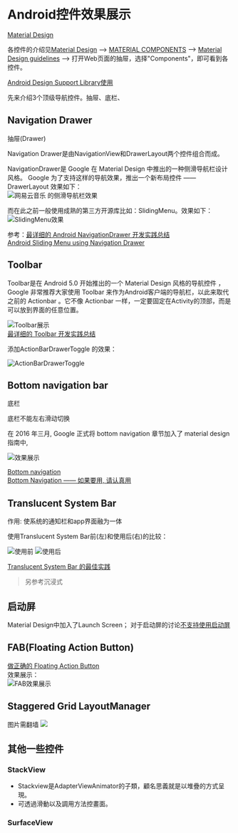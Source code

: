 # Android控件效果展示

[Material Design](https://material.io/)  

各控件的介绍见[Material Design](https://material.io/) --> [MATERIAL COMPONENTS](https://material.io/components/) --> [Material Design guidelines](https://material.io/guidelines/) --> 打开Web页面的抽屉，选择"Components"，即可看到各控件。


[Android Design Support Library使用](http://wuxiaolong.me/2015/11/06/DesignSupportLibrary/ "Android Design Support Library使用")



先来介绍3个顶级导航控件。抽屉、底栏、

## Navigation Drawer
抽屉(Drawer)

Navigation Drawer是由NavigationView和DrawerLayout两个控件组合而成。

NavigationDrawer是 Google 在 Material Design 中推出的一种侧滑导航栏设计风格。
Google 为了支持这样的导航效果，推出一个新布局控件 —— DrawerLayout
效果如下：  
![网易云音乐 的侧滑导航栏效果](http://upload-images.jianshu.io/upload_images/912181-4e36f164a0de0329.jpg?imageMogr2/auto-orient/strip)  


而在此之前一般使用成熟的第三方开源库比如：SlidingMenu。效果如下：  
![SlidingMenu效果](http://upload-images.jianshu.io/upload_images/912181-db5fc5039e4bfb9e.jpg?imageMogr2/auto-orient/strip)  

参考：[最详细的 Android NavigationDrawer 开发实践总结](http://www.jianshu.com/p/c8cbeb7ea43a)  
[Android Sliding Menu using Navigation Drawer](http://www.androidhive.info/2013/11/android-sliding-menu-using-navigation-drawer/)  




## Toolbar
Toolbar是在 Android 5.0 开始推出的一个 Material Design 风格的导航控件 ，Google 非常推荐大家使用 Toolbar 来作为Android客户端的导航栏，以此来取代之前的 Actionbar 。它不像 Actionbar 一样，一定要固定在Activity的顶部，而是可以放到界面的任意位置。

![Toolbar展示](http://upload-images.jianshu.io/upload_images/912181-0f2cde151fdc03db.jpg?imageMogr2/auto-orient/strip)  
[最详细的 Toolbar 开发实践总结](http://www.jianshu.com/p/79604c3ddcae)  

添加ActionBarDrawerToggle 的效果：

![ActionBarDrawerToggle](http://upload-images.jianshu.io/upload_images/912181-2689a6c8af1b82ee.jpg?imageMogr2/auto-orient/strip)



## Bottom navigation bar
底栏

底栏不能左右滑动切换

在 2016 年三月, Google 正式将 bottom navigation 章节加入了 material design 指南中,

![效果展示](https://storage.googleapis.com/material-design/publish/material_v_11/assets/0B3321sZLoP_HZjN1eld5MjRXb2s/components_bottomnavigation_usage1.png)  

[Bottom navigation](https://material.io/guidelines/components/bottom-navigation.html#)  
[Bottom Navigation —— 如果要用, 请认真用](https://zhuanlan.zhihu.com/p/20646777)  








## Translucent System Bar
作用: 使系统的通知栏和app界面融为一体  

使用Translucent System Bar前(左)和使用后(右)的比较：  

![使用前](http://upload-images.jianshu.io/upload_images/912181-72dc0c6f14115462.jpg?imageMogr2/auto-orient/strip%7CimageView2/2/w/1240)  ![使用后](http://upload-images.jianshu.io/upload_images/912181-683589389ba103a1.jpg?imageMogr2/auto-orient/strip%7CimageView2/2/w/1240)

[Translucent System Bar 的最佳实践](http://www.jianshu.com/p/0acc12c29c1b)  
> 另参考沉浸式








## 启动屏
Material Design中加入了Launch Screen； 对于启动屏的讨论[不支持使用启动屏](https://zhuanlan.zhihu.com/p/20157712)




## FAB(Floating Action Button)
[做正确的 Floating Action Button](https://zhuanlan.zhihu.com/p/20123119)  
效果展示：  
![FAB效果展示](http://pic2.zhimg.com/547c3fa90803569b3a98c6aebc468cdd_b.jpg)  



## Staggered Grid LayoutManager
图片需翻墙
![](http://2.bp.blogspot.com/-7hGYFpZwDKU/Vi-5RkEDbnI/AAAAAAAA184/0hJlyZ5QyBs/s1600/0052.jpg)







## 其他一些控件



### StackView

- Stackview是AdapterViewAnimator的子類，顧名思義就是以堆疊的方式呈現。
- 可透過滑動以及調用方法控畫面。



### SurfaceView



